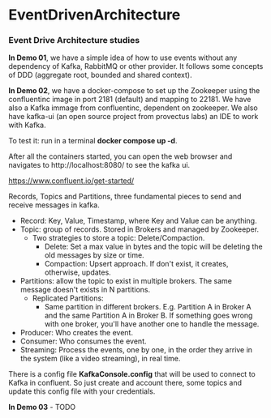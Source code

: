 # EventDrivenArchitecture
### Event Drive Architecture studies

**In Demo 01**, we have a simple idea of how to use events without any dependency of Kafka, RabbitMQ or other provider. It follows some concepts of DDD (aggregate root, bounded and shared context).

**In Demo 02**, we have a docker-compose to set up the Zookeeper using the confluentinc image in port 2181 (default) and mapping to 22181. We have also a Kafka immage from confluentinc, dependent on zookeeper. We also have kafka-ui (an open source project from provectus labs) an IDE to work with Kafka. 

To test it: run in a terminal **docker compose up -d**.

After all the containers started, you can open the web browser and navigates to http://localhost:8080/ to see the kafka ui.

https://www.confluent.io/get-started/ 

Records, Topics and Partitions, three fundamental pieces to send and receive messages in kafka.

- Record: Key, Value, Timestamp, where Key and Value can be anything.
- Topic: group of records. Stored in Brokers and managed by Zookeeper. 
    * Two strategies to store a topic: Delete/Compaction.
        * Delete: Set a max value in bytes and the topic will be deleting the old messages by size or time.
        * Compaction: Upsert approach. If don't exist, it creates, otherwise, updates.
- Partitions: allow the topic to exist in multiple brokers. The same message doesn't exists in N partitions. 
  * Replicated Partitions:
    * Same partition in different brokers. E.g. Partition A in Broker A and the same Partition A in Broker B. If something goes wrong with one broker, you'll have another one to handle the message.
- Producer: Who creates the event.
- Consumer: Who consumes the event.
- Streaming: Process the events, one by one, in the order they arrive in the system (like a video streaming), in real time.

There is a config file **KafkaConsole.config** that will be used to connect to Kafka in confluent. So just create and account there, some topics and update this config file with your credentials.

**In Demo 03** - TODO
